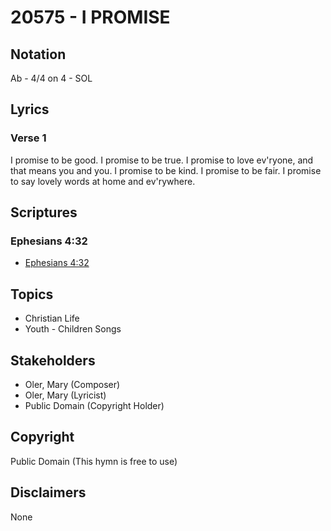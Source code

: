 # 20575 - I PROMISE

## Notation

Ab - 4/4 on 4 - SOL

## Lyrics

### Verse 1

I promise to be good. I promise to be true. I promise to love ev'ryone, and that means you and you. I promise to be kind. I promise to be fair. I promise to say lovely words at home and ev'rywhere.


## Scriptures

### Ephesians 4:32

- [Ephesians 4:32](https://www.biblegateway.com/passage/?search=Ephesians%204%3A32)


## Topics

- Christian Life
- Youth - Children Songs

## Stakeholders

- Oler, Mary (Composer)
- Oler, Mary (Lyricist)
- Public Domain (Copyright Holder)

## Copyright

Public Domain
(This hymn is free to use)

## Disclaimers

None

